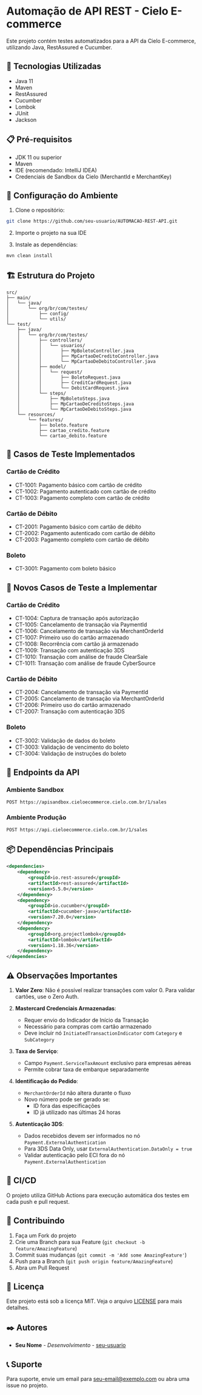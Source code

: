 # Automação de API REST - Cielo E-commerce

Este projeto contém testes automatizados para a API da Cielo E-commerce, utilizando Java, RestAssured e Cucumber.

## 🚀 Tecnologias Utilizadas

- Java 11
- Maven
- RestAssured
- Cucumber
- Lombok
- JUnit
- Jackson

## 📋 Pré-requisitos

- JDK 11 ou superior
- Maven
- IDE (recomendado: IntelliJ IDEA)
- Credenciais de Sandbox da Cielo (MerchantId e MerchantKey)

## 🔧 Configuração do Ambiente

1. Clone o repositório:
```bash
git clone https://github.com/seu-usuario/AUTOMACAO-REST-API.git
```

2. Importe o projeto na sua IDE

3. Instale as dependências:
```bash
mvn clean install
```

## 🏗️ Estrutura do Projeto

```
src/
├── main/
│   └── java/
│       └── org/br/com/testes/
│           ├── config/
│           └── utils/
└── test/
    ├── java/
    │   └── org/br/com/testes/
    │       ├── controllers/
    │       │   └── usuarios/
    │       │       ├── MpBoletoController.java
    │       │       ├── MpCartaoDeCreditoController.java
    │       │       └── MpCartaoDeDebitoController.java
    │       ├── model/
    │       │   └── request/
    │       │       ├── BoletoRequest.java
    │       │       ├── CreditCardRequest.java
    │       │       └── DebitCardRequest.java
    │       └── steps/
    │           ├── MpBoletoSteps.java
    │           ├── MpCartaoDeCreditoSteps.java
    │           └── MpCartaoDeDebitoSteps.java
    └── resources/
        └── features/
            ├── boleto.feature
            ├── cartao_credito.feature
            └── cartao_debito.feature
```

## 🧪 Casos de Teste Implementados

### Cartão de Crédito
- CT-1001: Pagamento básico com cartão de crédito
- CT-1002: Pagamento autenticado com cartão de crédito
- CT-1003: Pagamento completo com cartão de crédito

### Cartão de Débito
- CT-2001: Pagamento básico com cartão de débito
- CT-2002: Pagamento autenticado com cartão de débito
- CT-2003: Pagamento completo com cartão de débito

### Boleto
- CT-3001: Pagamento com boleto básico

## 📝 Novos Casos de Teste a Implementar

### Cartão de Crédito
- CT-1004: Captura de transação após autorização
- CT-1005: Cancelamento de transação via PaymentId
- CT-1006: Cancelamento de transação via MerchantOrderId
- CT-1007: Primeiro uso do cartão armazenado
- CT-1008: Recorrência com cartão já armazenado
- CT-1009: Transação com autenticação 3DS
- CT-1010: Transação com análise de fraude ClearSale
- CT-1011: Transação com análise de fraude CyberSource

### Cartão de Débito
- CT-2004: Cancelamento de transação via PaymentId
- CT-2005: Cancelamento de transação via MerchantOrderId
- CT-2006: Primeiro uso do cartão armazenado
- CT-2007: Transação com autenticação 3DS

### Boleto
- CT-3002: Validação de dados do boleto
- CT-3003: Validação de vencimento do boleto
- CT-3004: Validação de instruções do boleto

## 🔄 Endpoints da API

### Ambiente Sandbox
```
POST https://apisandbox.cieloecommerce.cielo.com.br/1/sales
```

### Ambiente Produção
```
POST https://api.cieloecommerce.cielo.com.br/1/sales
```

## 📦 Dependências Principais

```xml
<dependencies>
    <dependency>
        <groupId>io.rest-assured</groupId>
        <artifactId>rest-assured</artifactId>
        <version>5.5.0</version>
    </dependency>
    <dependency>
        <groupId>io.cucumber</groupId>
        <artifactId>cucumber-java</artifactId>
        <version>7.20.0</version>
    </dependency>
    <dependency>
        <groupId>org.projectlombok</groupId>
        <artifactId>lombok</artifactId>
        <version>1.18.36</version>
    </dependency>
</dependencies>
```

## ⚠️ Observações Importantes

1. **Valor Zero**: Não é possível realizar transações com valor 0. Para validar cartões, use o Zero Auth.

2. **Mastercard Credenciais Armazenadas**: 
   - Requer envio do Indicador de Início da Transação
   - Necessário para compras com cartão armazenado
   - Deve incluir nó `InitiatedTransactionIndicator` com `Category` e `SubCategory`

3. **Taxa de Serviço**: 
   - Campo `Payment.ServiceTaxAmount` exclusivo para empresas aéreas
   - Permite cobrar taxa de embarque separadamente

4. **Identificação do Pedido**:
   - `MerchantOrderId` não altera durante o fluxo
   - Novo número pode ser gerado se:
     - ID fora das especificações
     - ID já utilizado nas últimas 24 horas

5. **Autenticação 3DS**:
   - Dados recebidos devem ser informados no nó `Payment.ExternalAuthentication`
   - Para 3DS Data Only, usar `ExternalAuthentication.DataOnly = true`
   - Validar autenticação pelo ECI fora do nó `Payment.ExternalAuthentication`

## 🔄 CI/CD

O projeto utiliza GitHub Actions para execução automática dos testes em cada push e pull request.

## 🤝 Contribuindo

1. Faça um Fork do projeto
2. Crie uma Branch para sua Feature (`git checkout -b feature/AmazingFeature`)
3. Commit suas mudanças (`git commit -m 'Add some AmazingFeature'`)
4. Push para a Branch (`git push origin feature/AmazingFeature`)
5. Abra um Pull Request

## 📄 Licença

Este projeto está sob a licença MIT. Veja o arquivo [LICENSE](LICENSE) para mais detalhes.

## ✒️ Autores

* **Seu Nome** - *Desenvolvimento* - [seu-usuario](https://github.com/seu-usuario)

## 📞 Suporte

Para suporte, envie um email para seu-email@exemplo.com ou abra uma issue no projeto.
